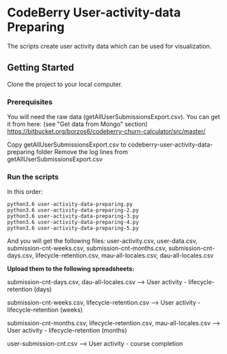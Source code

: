 # CodeBerry User-activity-data Preparing

The scripts create user activity data which can be used for visualization.

## Getting Started

Clone the project to your local computer.

### Prerequisites

You will need the raw data (getAllUserSubmissionsExport.csv). You can get it from here: (see "Get data from Mongo" section)
https://bitbucket.org/borzos6/codeberry-churn-calculator/src/master/

Copy getAllUserSubmissionsExport.csv to codeberry-user-activity-data-preparing folder
Remove the log lines from getAllUserSubmissionsExport.csv

### Run the scripts

In this order:

```
python3.6 user-activity-data-preparing.py
python3.6 user-activity-data-preparing-2.py
python3.6 user-activity-data-preparing-3.py
python3.6 user-activity-data-preparing-4.py
python3.6 user-activity-data-preparing-5.py
```

And you will get the following files:
user-activity.csv, user-data.csv, submission-cnt-weeks.csv, submission-cnt-months.csv, submission-cnt-days.csv, lifecycle-retention.csv, mau-all-locales.csv, dau-all-locales.csv

**Upload them to the following spreadsheets:**

submission-cnt-days.csv, dau-all-locales.csv --> User activity - lifecycle-retention (days)

submission-cnt-weeks.csv, lifecycle-retention.csv --> User activity - lifecycle-retention (weeks)

submission-cnt-months.csv, lifecycle-retention.csv, mau-all-locales.csv --> User activity - lifecycle-retention (months)

user-submission-cnt.csv --> User activity - course completion